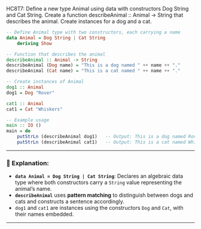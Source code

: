 HC8T7: Define a new type Animal using data with constructors Dog String and Cat String. Create a function describeAnimal :: Animal -> String that describes the animal. Create instances for a dog and a cat.

```haskell
-- Define Animal type with two constructors, each carrying a name
data Animal = Dog String | Cat String
    deriving Show

-- Function that describes the animal
describeAnimal :: Animal -> String
describeAnimal (Dog name) = "This is a dog named " ++ name ++ "."
describeAnimal (Cat name) = "This is a cat named " ++ name ++ "."

-- Create instances of Animal
dog1 :: Animal
dog1 = Dog "Rover"

cat1 :: Animal
cat1 = Cat "Whiskers"

-- Example usage
main :: IO ()
main = do
    putStrLn (describeAnimal dog1)   -- Output: This is a dog named Rover.
    putStrLn (describeAnimal cat1)   -- Output: This is a cat named Whiskers.
```

---

### 🧠 Explanation:

- **`data Animal = Dog String | Cat String`**: Declares an algebraic data type where both constructors carry a `String` value representing the animal’s name.
- **`describeAnimal`** uses **pattern matching** to distinguish between dogs and cats and constructs a sentence accordingly.
- `dog1` and `cat1` are instances using the constructors `Dog` and `Cat`, with their names embedded.

---

